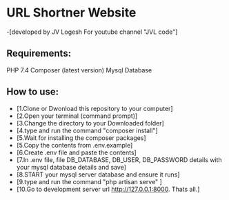 # URL Shortner Website
 -[developed by JV Logesh For youtube channel "JVL code"]

## Requirements:
PHP 7.4
Composer (latest version)
Mysql Database


## How to use:
- [1.Clone or Dwonload this repository to your computer]
- [2.Open your terminal (command prompt)]
- [3.Change the directory to your Downloaded folder]
- [4.type and run the command "composer install"] 
- [5.Wait for installing the composer packages]
- [5.Copy the contents from .env.example]
- [6.Create .env file and paste the contents]
- [7.In .env file, file DB_DATABASE, DB_USER, DB_PASSWORD details with your mysql database details and save]
- [8.START your mysql server database  and ensure it runs]
- [9.type and run the command "php artisan serve" ]
- [10.Go to development server url http://127.0.0.1:8000. Thats all.]

